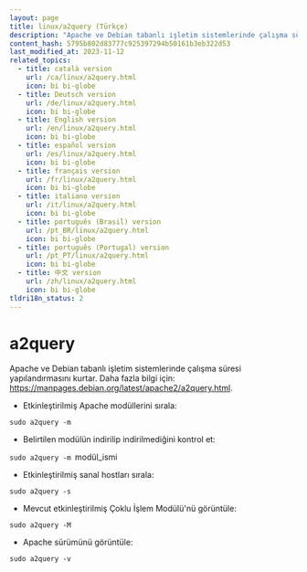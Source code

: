 ```yaml
---
layout: page
title: linux/a2query (Türkçe)
description: "Apache ve Debian tabanlı işletim sistemlerinde çalışma süresi yapılandırmasını kurtar."
content_hash: 5795b802d83777c925397294b50161b3eb322d53
last_modified_at: 2023-11-12
related_topics:
  - title: català version
    url: /ca/linux/a2query.html
    icon: bi bi-globe
  - title: Deutsch version
    url: /de/linux/a2query.html
    icon: bi bi-globe
  - title: English version
    url: /en/linux/a2query.html
    icon: bi bi-globe
  - title: español version
    url: /es/linux/a2query.html
    icon: bi bi-globe
  - title: français version
    url: /fr/linux/a2query.html
    icon: bi bi-globe
  - title: italiano version
    url: /it/linux/a2query.html
    icon: bi bi-globe
  - title: português (Brasil) version
    url: /pt_BR/linux/a2query.html
    icon: bi bi-globe
  - title: português (Portugal) version
    url: /pt_PT/linux/a2query.html
    icon: bi bi-globe
  - title: 中文 version
    url: /zh/linux/a2query.html
    icon: bi bi-globe
tldri18n_status: 2
---
```

# a2query

Apache ve Debian tabanlı işletim sistemlerinde çalışma süresi yapılandırmasını kurtar.
Daha fazla bilgi için: <https://manpages.debian.org/latest/apache2/a2query.html>.

- Etkinleştirilmiş Apache modüllerini sırala:

`sudo a2query -m`

- Belirtilen modülün indirilip indirilmediğini kontrol et:

`sudo a2query -m `<span class="tldr-var badge badge-pill bg-dark-lm bg-white-dm text-white-lm text-dark-dm font-weight-bold">modül_ismi</span>

- Etkinleştirilmiş sanal hostları sırala:

`sudo a2query -s`

- Mevcut etkinleştirilmiş Çoklu İşlem Modülü'nü görüntüle:

`sudo a2query -M`

- Apache sürümünü görüntüle:

`sudo a2query -v`
